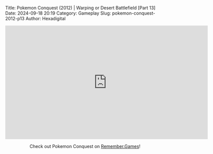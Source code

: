 Title: Pokemon Conquest (2012) | Warping or Desert Battlefield [Part 13]
Date: 2024-09-18 20:19
Category: Gameplay
Slug: pokemon-conquest-2012-p13
Author: Hexadigital

<center><iframe src="https://www.youtube.com/embed/E35cHBoZAGI?feature=oembed" allow="accelerometer; autoplay; encrypted-media; gyroscope; picture-in-picture" width="640" height="360" frameborder="0"></iframe>

Check out Pokemon Conquest on [Remember.Games](https://remember.games/game/408/pokemon-conquest/)!</center>